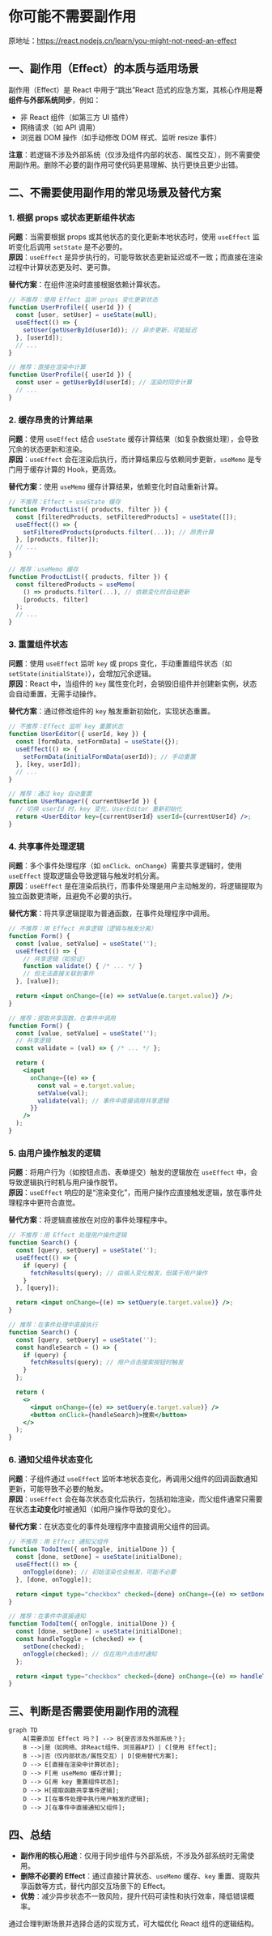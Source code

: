 # 你可能不需要副作用

原地址：<https://react.nodejs.cn/learn/you-might-not-need-an-effect>  

## 一、副作用（Effect）的本质与适用场景

副作用（Effect）是 React 中用于“跳出”React 范式的应急方案，其核心作用是**将组件与外部系统同步**，例如：

- 非 React 组件（如第三方 UI 插件）
- 网络请求（如 API 调用）
- 浏览器 DOM 操作（如手动修改 DOM 样式、监听 resize 事件）

**注意**：若逻辑不涉及外部系统（仅涉及组件内部的状态、属性交互），则不需要使用副作用。删除不必要的副作用可使代码更易理解、执行更快且更少出错。

## 二、不需要使用副作用的常见场景及替代方案

### 1. 根据 props 或状态更新组件状态

**问题**：当需要根据 props 或其他状态的变化更新本地状态时，使用 `useEffect` 监听变化后调用 `setState` 是不必要的。  
**原因**：`useEffect` 是异步执行的，可能导致状态更新延迟或不一致；而直接在渲染过程中计算状态更及时、更可靠。  

**替代方案**：在组件渲染时直接根据依赖计算状态。  

```jsx
// 不推荐：使用 Effect 监听 props 变化更新状态
function UserProfile({ userId }) {
  const [user, setUser] = useState(null);
  useEffect(() => {
    setUser(getUserById(userId)); // 异步更新，可能延迟
  }, [userId]);
  // ...
}

// 推荐：直接在渲染中计算
function UserProfile({ userId }) {
  const user = getUserById(userId); // 渲染时同步计算
  // ...
}
```

### 2. 缓存昂贵的计算结果

**问题**：使用 `useEffect` 结合 `useState` 缓存计算结果（如复杂数据处理），会导致冗余的状态更新和渲染。  
**原因**：`useEffect` 会在渲染后执行，而计算结果应与依赖同步更新，`useMemo` 是专门用于缓存计算的 Hook，更高效。  

**替代方案**：使用 `useMemo` 缓存计算结果，依赖变化时自动重新计算。  

```jsx
// 不推荐：Effect + useState 缓存
function ProductList({ products, filter }) {
  const [filteredProducts, setFilteredProducts] = useState([]);
  useEffect(() => {
    setFilteredProducts(products.filter(...)); // 昂贵计算
  }, [products, filter]);
  // ...
}

// 推荐：useMemo 缓存
function ProductList({ products, filter }) {
  const filteredProducts = useMemo(
    () => products.filter(...), // 依赖变化时自动更新
    [products, filter]
  );
  // ...
}
```

### 3. 重置组件状态

**问题**：使用 `useEffect` 监听 `key` 或 props 变化，手动重置组件状态（如 `setState(initialState)`），会增加冗余逻辑。  
**原因**：React 中，当组件的 `key` 属性变化时，会销毁旧组件并创建新实例，状态会自动重置，无需手动操作。  

**替代方案**：通过修改组件的 `key` 触发重新初始化，实现状态重置。  

```jsx
// 不推荐：Effect 监听 key 重置状态
function UserEditor({ userId, key }) {
  const [formData, setFormData] = useState({});
  useEffect(() => {
    setFormData(initialFormData(userId)); // 手动重置
  }, [key, userId]);
  // ...
}

// 推荐：通过 key 自动重置
function UserManager({ currentUserId }) {
  // 切换 userId 时，key 变化，UserEditor 重新初始化
  return <UserEditor key={currentUserId} userId={currentUserId} />;
}
```

### 4. 共享事件处理逻辑

**问题**：多个事件处理程序（如 `onClick`、`onChange`）需要共享逻辑时，使用 `useEffect` 提取逻辑会导致逻辑与触发时机分离。  
**原因**：`useEffect` 是在渲染后执行，而事件处理是用户主动触发的，将逻辑提取为独立函数更清晰，且避免不必要的执行。  

**替代方案**：将共享逻辑提取为普通函数，在事件处理程序中调用。  

```jsx
// 不推荐：用 Effect 共享逻辑（逻辑与触发分离）
function Form() {
  const [value, setValue] = useState('');
  useEffect(() => {
    // 共享逻辑（如验证）
    function validate() { /* ... */ }
    // 但无法直接关联到事件
  }, [value]);

  return <input onChange={(e) => setValue(e.target.value)} />;
}

// 推荐：提取共享函数，在事件中调用
function Form() {
  const [value, setValue] = useState('');
  // 共享逻辑
  const validate = (val) => { /* ... */ };

  return (
    <input 
      onChange={(e) => {
        const val = e.target.value;
        setValue(val);
        validate(val); // 事件中直接调用共享逻辑
      }} 
    />
  );
}
```

### 5. 由用户操作触发的逻辑

**问题**：将用户行为（如按钮点击、表单提交）触发的逻辑放在 `useEffect` 中，会导致逻辑执行时机与用户操作脱节。  
**原因**：`useEffect` 响应的是“渲染变化”，而用户操作应直接触发逻辑，放在事件处理程序中更符合直觉。  

**替代方案**：将逻辑直接放在对应的事件处理程序中。  

```jsx
// 不推荐：用 Effect 处理用户操作逻辑
function Search() {
  const [query, setQuery] = useState('');
  useEffect(() => {
    if (query) {
      fetchResults(query); // 由输入变化触发，但属于用户操作
    }
  }, [query]);

  return <input onChange={(e) => setQuery(e.target.value)} />;
}

// 推荐：在事件处理中直接执行
function Search() {
  const [query, setQuery] = useState('');
  const handleSearch = () => {
    if (query) {
      fetchResults(query); // 用户点击搜索按钮时触发
    }
  };

  return (
    <>
      <input onChange={(e) => setQuery(e.target.value)} />
      <button onClick={handleSearch}>搜索</button>
    </>
  );
}
```

### 6. 通知父组件状态变化

**问题**：子组件通过 `useEffect` 监听本地状态变化，再调用父组件的回调函数通知更新，可能导致不必要的触发。  
**原因**：`useEffect` 会在每次状态变化后执行，包括初始渲染，而父组件通常只需要在状态**主动变化**时被通知（如用户操作导致的变化）。  

**替代方案**：在状态变化的事件处理程序中直接调用父组件的回调。  

```jsx
// 不推荐：用 Effect 通知父组件
function TodoItem({ onToggle, initialDone }) {
  const [done, setDone] = useState(initialDone);
  useEffect(() => {
    onToggle(done); // 初始渲染也会触发，可能不必要
  }, [done, onToggle]);

  return <input type="checkbox" checked={done} onChange={(e) => setDone(e.target.checked)} />;
}

// 推荐：在事件中直接通知
function TodoItem({ onToggle, initialDone }) {
  const [done, setDone] = useState(initialDone);
  const handleToggle = (checked) => {
    setDone(checked);
    onToggle(checked); // 仅在用户点击时通知
  };

  return <input type="checkbox" checked={done} onChange={(e) => handleToggle(e.target.checked)} />;
}
```

## 三、判断是否需要使用副作用的流程

```mermaid
graph TD
    A[需要添加 Effect 吗？] --> B{是否涉及外部系统？};
    B -->|是（如网络、非React组件、浏览器API）| C[使用 Effect];
    B -->|否（仅内部状态/属性交互）| D[使用替代方案];
    D --> E[直接在渲染中计算状态];
    D --> F[用 useMemo 缓存计算];
    D --> G[用 key 重置组件状态];
    D --> H[提取函数共享事件逻辑];
    D --> I[在事件处理中执行用户触发的逻辑];
    D --> J[在事件中直接通知父组件];
```

## 四、总结

- **副作用的核心用途**：仅用于同步组件与外部系统，不涉及外部系统时无需使用。
- **删除不必要的 Effect**：通过直接计算状态、`useMemo` 缓存、`key` 重置、提取共享函数等方式，替代内部交互场景下的 Effect。
- **优势**：减少异步状态不一致风险，提升代码可读性和执行效率，降低错误概率。

通过合理判断场景并选择合适的实现方式，可大幅优化 React 组件的逻辑结构。
